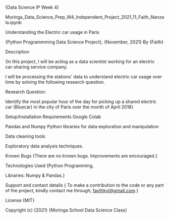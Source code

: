 {Data Science IP Week 4}

Moringa_Data_Science_Prep_W4_Independent_Project_2021_11_Faith_Nanzala.ipynb

Understanding the Electric car usage in Paris

{Python Programmming Data Science Project}, {November, 2021}
By {Faith}

Description

{In this project, I will be acting as a data scientist working for an electric car-sharing service company.

I will be processing the stations' data to understand electric car usage over time by solving the following research question.

Research Question:

Identify the most popular hour of the day for picking up a shared electric car (Bluecar) in the city of Paris over the month of April 2018}

Setup/Installation Requirements
Google Colab

Pandas and Numpy Python libraries for data exploration and manipulation

Data cleaning tools

Exploratory data analysis techniques.

Known Bugs
{There are no known bugs.
Improvements are encouraged.}

Technologies Used
{Python Programming,

Libraries: Numpy & Pandas.}

Support and contact details
{ To make a contribution to the code or any part of the project, kindly contact me through; faythkyl@gmail.com.}

License
{MIT}

Copyright (c) {2021} {Moringa School Data Science Class}
